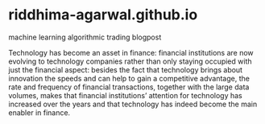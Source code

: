 # riddhima-agarwal.github.io
machine learning algorithmic trading blogpost




Technology has become an asset in finance: financial institutions are now evolving to technology companies rather than only staying occupied with just the financial aspect: besides the fact that technology brings about innovation the speeds and can help to gain a competitive advantage, the rate and frequency of financial transactions, together with the large data volumes, makes that financial institutions’ attention for technology has increased over the years and that technology has indeed become the main enabler in finance.
